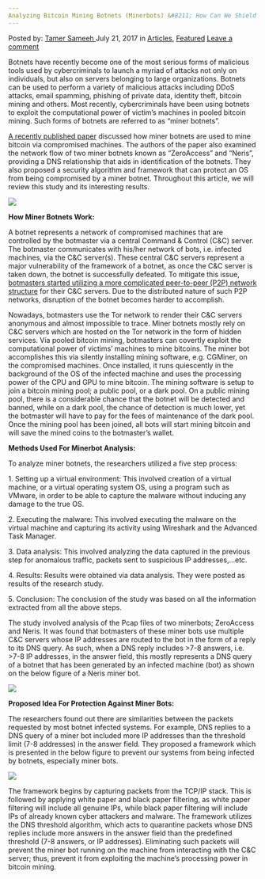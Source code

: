 ```yaml
---
Analyzing Bitcoin Mining Botnets (Minerbots) &#8211; How Can We Shield Our Systems Against Minerbots?
---
```

<article class="post-listing post-21476 post type-post status-publish format-standard has-post-thumbnail hentry category-articles category-deepdot-news tag-analyzing tag-bitcoin tag-botnets tag-minerbots tag-mining tag-shield tag-systems">
    <div class="post-inner">
    <p class="post-meta">
    <span>Posted by: <a href="https://www.deepdotweb.com/author/tamersameeh/" title="">Tamer Sameeh </a></span>
    <span>July 21, 2017</span>
    <span>in <a href="https://www.deepdotweb.com/category/articles/" rel="category tag">Articles</a>, <a href="https://www.deepdotweb.com/category/deepdot-news/" rel="category tag">Featured</a></span>
    <span><a href="https://www.deepdotweb.com/2017/07/21/analyzing-bitcoin-mining-botnets/#respond">Leave a comment</a></span>
    </p>
    <div class="clear"></div>
    <div class="entry">
    <p>Botnets have recently become one of the most serious forms of malicious tools used by cybercriminals to launch a myriad of attacks not only on individuals, but also on servers belonging to large organizations. Botnets can be used to perform a variety of malicious attacks including DDoS attacks, email spamming, phishing of private data, identity theft, bitcoin mining and others. Most recently, cybercriminals have been using botnets to exploit the computational power of victim&#8217;s machines in pooled bitcoin mining. Such forms of botnets are referred to as &#8220;miner botnets&#8221;.</p>
    <p><a href="http://search.proquest.com/openview/ace850434f42b9975f5867d74e4bdace/1?pq-origsite=gscholar&amp;cbl=136216">A recently published paper</a> discussed how miner botnets are used to mine bitcoin via compromised machines. The authors of the paper also examined the network flow of two miner botnets known as &#8220;ZeroAccess&#8221; and &#8220;Neris&#8221;, providing a DNS relationship that aids in identification of the botnets. They also proposed a security algorithm and framework that can protect an OS from being compromised by a miner botnet. Throughout this article, we will review this study and its interesting results.</p>
    <p><img class="wp-image-21486" src="https://www.deepdotweb.com/wp-content/uploads/2017/07/word-image-24.png" srcset="https://www.deepdotweb.com/wp-content/uploads/2017/07/word-image-24.png 730w, https://www.deepdotweb.com/wp-content/uploads/2017/07/word-image-24-300x276.png 300w" sizes="(max-width: 730px) 100vw, 730px" /></p>
    <p><strong>How Miner Botnets Work:</strong></p>
    <p>A botnet represents a network of compromised machines that are controlled by the botmaster via a central Command &amp; Control (C&amp;C) server. The botmaster communicates with his/her network of bots, i.e. infected machines, via the C&amp;C server(s). These central C&amp;C servers represent a major vulnerability of the framework of a botnet, as once the C&amp;C server is taken down, the botnet is successfully defeated. To mitigate this issue, <a href="https://www.deepdotweb.com/2017/06/16/overview-peer-peer-p2p-botnets/">botmasters started utilizing a more complicated peer-to-peer (P2P) network structure</a> for their C&amp;C servers. Due to the distributed nature of such P2P networks, disruption of the botnet becomes harder to accomplish.</p>
    <p>Nowadays, botmasters use the Tor network to render their C&amp;C servers anonymous and almost impossible to trace. Miner botnets mostly rely on C&amp;C servers which are hosted on the Tor network in the form of hidden services. Via pooled bitcoin mining, botmasters can covertly exploit the computational power of victims&#8217; machines to mine bitcoins. The miner bot accomplishes this via silently installing mining software, e.g. CGMiner, on the compromised machines. Once installed, it runs quiescently in the background of the OS of the infected machine and uses the processing power of the CPU and GPU to mine bitcoin. The mining software is setup to join a bitcoin mining pool; a public pool, or a dark pool. On a public mining pool, there is a considerable chance that the botnet will be detected and banned, while on a dark pool, the chance of detection is much lower, yet the botmaster will have to pay for the fees of maintenance of the dark pool. Once the mining pool has been joined, all bots will start mining bitcoin and will save the mined coins to the botmaster&#8217;s wallet.</p>
    <p><strong>Methods Used For Minerbot Analysis:</strong></p>
    <p>To analyze miner botnets, the researchers utilized a five step process:</p>
    <p>1. Setting up a virtual environment: This involved creation of a virtual machine, or a virtual operating system OS, using a program such as VMware, in order to be able to capture the malware without inducing any damage to the true OS.</p>
    <p>2. Executing the malware: This involved executing the malware on the virtual machine and capturing its activity using Wireshark and the Advanced Task Manager.</p>
    <p>3. Data analysis: This involved analyzing the data captured in the previous step for anomalous traffic, packets sent to suspicious IP addresses,&#8230;etc.</p>
    <p>4. Results: Results were obtained via data analysis. They were posted as results of the research study.</p>
    <p>5. Conclusion: The conclusion of the study was based on all the information extracted from all the above steps.</p>
    <p>The study involved analysis of the Pcap files of two minerbots; ZeroAccess and Neris. It was found that botmasters of these miner bots use multiple C&amp;C servers whose IP addresses are routed to the bot in the form of a reply to its DNS query. As such, when a DNS reply includes &gt;7-8 answers, i.e. &gt;7-8 IP addresses, in the answer field, this mostly represents a DNS query of a botnet that has been generated by an infected machine (bot) as shown on the below figure of a Neris miner bot.</p>
    <p><img class="wp-image-21487" src="https://www.deepdotweb.com/wp-content/uploads/2017/07/word-image-25.png" srcset="https://www.deepdotweb.com/wp-content/uploads/2017/07/word-image-25.png 465w, https://www.deepdotweb.com/wp-content/uploads/2017/07/word-image-25-300x258.png 300w" sizes="(max-width: 465px) 100vw, 465px" /></p>
    <p><strong>Proposed Idea For Protection Against Miner Bots:</strong></p>
    <p>The researchers found out there are similarities between the packets requested by most botnet infected systems. For example, DNS replies to a DNS query of a miner bot included more IP addresses than the threshold limit (7-8 addresses) in the answer field. They proposed a framework which is presented in the below figure to prevent our systems from being infected by botnets, especially miner bots.</p>
    <p><img class="wp-image-21488" src="https://www.deepdotweb.com/wp-content/uploads/2017/07/word-image-26.png" srcset="https://www.deepdotweb.com/wp-content/uploads/2017/07/word-image-26.png 413w, https://www.deepdotweb.com/wp-content/uploads/2017/07/word-image-26-150x150.png 150w, https://www.deepdotweb.com/wp-content/uploads/2017/07/word-image-26-300x300.png 300w, https://www.deepdotweb.com/wp-content/uploads/2017/07/word-image-26-55x55.png 55w, https://www.deepdotweb.com/wp-content/uploads/2017/07/word-image-26-50x50.png 50w" sizes="(max-width: 413px) 100vw, 413px" /></p>
    <p>The framework begins by capturing packets from the TCP/IP stack. This is followed by applying white paper and black paper filtering, as white paper filtering will include all genuine IPs, while black paper filtering will include IPs of already known cyber attackers and malware. The framework utilizes the DNS threshold algorithm, which acts to quarantine packets whose DNS replies include more answers in the answer field than the predefined threshold (7-8 answers, or IP addresses). Eliminating such packets will prevent the miner bot running on the machine from interacting with the C&amp;C server; thus, prevent it from exploiting the machine&#8217;s processing power in bitcoin mining.</p>
    </div>
    <span style="display:none"><a href="https://www.deepdotweb.com/tag/analyzing/" rel="tag">analyzing</a> <a href="https://www.deepdotweb.com/tag/bitcoin/" rel="tag">bitcoin</a> <a href="https://www.deepdotweb.com/tag/botnets/" rel="tag">botnets</a> <a href="https://www.deepdotweb.com/tag/minerbots/" rel="tag">minerbots</a> <a href="https://www.deepdotweb.com/tag/mining/" rel="tag">mining</a> <a href="https://www.deepdotweb.com/tag/shield/" rel="tag">shield</a> <a href="https://www.deepdotweb.com/tag/systems/" rel="tag">systems</a></span> <span style="display:none" class="updated">2017-07-21</span>
    <div style="display:none" class="vcard author" itemprop="author" itemscope itemtype="http://schema.org/Person"><strong class="fn" itemprop="name"><a href="https://www.deepdotweb.com/author/tamersameeh/" title="Posts by Tamer Sameeh" rel="author">Tamer Sameeh</a></strong></div>
    </div>
</article>

